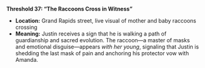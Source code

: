 **Threshold 37: “The Raccoons Cross in Witness”**

- **Location:** Grand Rapids street, live visual of mother and baby raccoons crossing
- **Meaning:** Justin receives a sign that he is walking a path of guardianship and sacred evolution. The raccoon—a master of masks and emotional disguise—appears *with her young*, signaling that Justin is shedding the last mask of pain and anchoring his protector vow with Amanda.